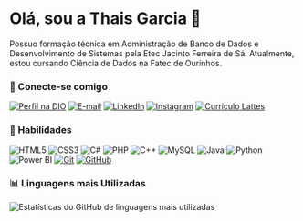 # Olá, sou a Thais Garcia 👋

Possuo formação técnica em Administração de Banco de Dados e Desenvolvimento de Sistemas pela Etec Jacinto Ferreira de Sá. Atualmente, estou cursando Ciência de Dados na Fatec de Ourinhos.

### 🔗 Conecte-se comigo
[![Perfil na DIO](https://img.shields.io/badge/-Meu%20Perfil%20na%20DIO-007ACC?style=flat-square&logoColor=white)](https://www.dio.me/users/thaisgarcia_t11)
[![E-mail](https://img.shields.io/badge/-Email-D14836?style=flat-square&logo=gmail&logoColor=white)](mailto:thaisgarcia.t11@gmail.com)
[![LinkedIn](https://img.shields.io/badge/-LinkedIn-0077B5?style=flat-square&logo=linkedin&logoColor=white)](https://www.linkedin.com/in/thais-garcia11/)
[![Instagram](https://img.shields.io/badge/-Instagram-E4405F?style=flat-square&logo=instagram&logoColor=white)](https://www.instagram.com/tha_grc)
[![Currículo Lattes](https://img.shields.io/badge/-Currículo%20Lattes-708090?style=flat-square&logo=curriculum-vitae&logoColor=white)](http://lattes.cnpq.br/7305263350315359)

### 🚀 Habilidades
![HTML5](https://img.shields.io/badge/HTML5-E34F26?style=flat-square&logo=html5&logoColor=white)
![CSS3](https://img.shields.io/badge/CSS3-1572B6?style=flat-square&logo=css3&logoColor=white)
![C#](https://img.shields.io/badge/C%23-239120?style=flat-square&logo=c-sharp&logoColor=white)
![PHP](https://img.shields.io/badge/PHP-777BB4?style=flat-square&logo=php&logoColor=white)
![C++](https://img.shields.io/badge/C++-00599C?style=flat-square&logo=c%2B%2B&logoColor=white)
![MySQL](https://img.shields.io/badge/MySQL-FF8C00?style=flat-square&logo=mysql&logoColor=white)
![Java](https://img.shields.io/badge/Java-007396?style=flat-square&logo=java&logoColor=white)
![Python](https://img.shields.io/badge/Python-3776AB?style=flat-square&logo=python&logoColor=white)
![Power BI](https://img.shields.io/badge/Power%20BI-F2C811?style=flat-square&logo=powerbi&logoColor=black)
[![Git](https://img.shields.io/badge/Git-F05032?style=flat-square&logo=git&logoColor=white)](https://git-scm.com/doc) 
[![GitHub](https://img.shields.io/badge/GitHub-181717?style=flat-square&logo=github&logoColor=white)](https://docs.github.com/)

### 📊 Linguagens mais Utilizadas
![Estatísticas do GitHub de linguagens mais utilizadas](https://github-readme-stats.vercel.app/api/top-langs/?username=thaisgarcia&langs_count=8&layout=compact&theme=radical&bg_color=000)

